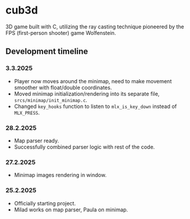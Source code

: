 # cub3d

3D game built with C, utilizing the ray casting technique pioneered by the FPS (first-person shooter) game Wolfenstein.

## Development timeline

### 3.3.2025

- Player now moves around the minimap, need to make movement smoother with float/double coordinates.
- Moved minimap initialization/rendering into its separate file, ```srcs/minimap/init_minimap.c```.
- Changed ```key_hooks``` function to listen to ```mlx_is_key_down``` instead of ```MLX_PRESS```.

### 28.2.2025

- Map parser ready.
- Successfully combined parser logic with rest of the code.

### 27.2.2025

- Minimap images rendering in window.

### 25.2.2025

- Officially starting project.
- Milad works on map parser, Paula on minimap.